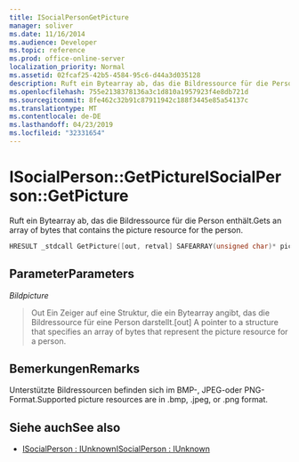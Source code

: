 ```yaml
---
title: ISocialPersonGetPicture
manager: soliver
ms.date: 11/16/2014
ms.audience: Developer
ms.topic: reference
ms.prod: office-online-server
localization_priority: Normal
ms.assetid: 02fcaf25-42b5-4584-95c6-d44a3d035128
description: Ruft ein Bytearray ab, das die Bildressource für die Person enthält.
ms.openlocfilehash: 755e2138378136a3c1d810a1957923f4e8db721d
ms.sourcegitcommit: 8fe462c32b91c87911942c188f3445e85a54137c
ms.translationtype: MT
ms.contentlocale: de-DE
ms.lasthandoff: 04/23/2019
ms.locfileid: "32331654"
---
```

# <a name="isocialpersongetpicture"></a><span data-ttu-id="ab25c-103">ISocialPerson::GetPicture</span><span class="sxs-lookup"><span data-stu-id="ab25c-103">ISocialPerson::GetPicture</span></span>

<span data-ttu-id="ab25c-104">Ruft ein Bytearray ab, das die Bildressource für die Person enthält.</span><span class="sxs-lookup"><span data-stu-id="ab25c-104">Gets an array of bytes that contains the picture resource for the person.</span></span> 
  
```cpp
HRESULT _stdcall GetPicture([out, retval] SAFEARRAY(unsigned char)* picture);
```

## <a name="parameters"></a><span data-ttu-id="ab25c-105">Parameter</span><span class="sxs-lookup"><span data-stu-id="ab25c-105">Parameters</span></span>

<span data-ttu-id="ab25c-106">_Bild_</span><span class="sxs-lookup"><span data-stu-id="ab25c-106">_picture_</span></span>
  
> <span data-ttu-id="ab25c-107">Out Ein Zeiger auf eine Struktur, die ein Bytearray angibt, das die Bildressource für eine Person darstellt.</span><span class="sxs-lookup"><span data-stu-id="ab25c-107">[out] A pointer to a structure that specifies an array of bytes that represent the picture resource for a person.</span></span>
    
## <a name="remarks"></a><span data-ttu-id="ab25c-108">Bemerkungen</span><span class="sxs-lookup"><span data-stu-id="ab25c-108">Remarks</span></span>

<span data-ttu-id="ab25c-109">Unterstützte Bildressourcen befinden sich im BMP-, JPEG-oder PNG-Format.</span><span class="sxs-lookup"><span data-stu-id="ab25c-109">Supported picture resources are in .bmp, .jpeg, or .png format.</span></span>
  
## <a name="see-also"></a><span data-ttu-id="ab25c-110">Siehe auch</span><span class="sxs-lookup"><span data-stu-id="ab25c-110">See also</span></span>

- [<span data-ttu-id="ab25c-111">ISocialPerson : IUnknown</span><span class="sxs-lookup"><span data-stu-id="ab25c-111">ISocialPerson : IUnknown</span></span>](isocialpersoniunknown.md)

